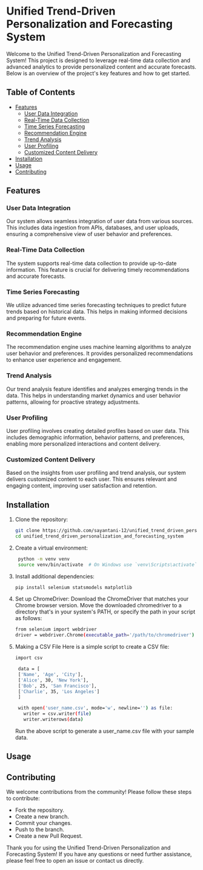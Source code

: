 # Unified Trend-Driven Personalization and Forecasting System
Welcome to the Unified Trend-Driven Personalization and Forecasting System! This project is designed to leverage real-time data collection and advanced analytics to provide personalized content and accurate forecasts. Below is an overview of the project's key features and how to get started.

## Table of Contents
- [Features](#features)
  - [User Data Integration](#user-data-integration)
  - [Real-Time Data Collection](#real-time-data-collection)
  - [Time Series Forecasting](#time-series-forecasting)
  - [Recommendation Engine](#recommendation-engine)
  - [Trend Analysis](#trend-analysis)
  - [User Profiling](#user-profiling)
  - [Customized Content Delivery](#customized-content-delivery)
- [Installation](#installation)
- [Usage](#usage)
- [Contributing](#contributing)

## Features
### User Data Integration
Our system allows seamless integration of user data from various sources. This includes data ingestion from APIs, databases, and user uploads, ensuring a comprehensive view of user behavior and preferences.
### Real-Time Data Collection
The system supports real-time data collection to provide up-to-date information. This feature is crucial for delivering timely recommendations and accurate forecasts.
### Time Series Forecasting
We utilize advanced time series forecasting techniques to predict future trends based on historical data. This helps in making informed decisions and preparing for future events.
### Recommendation Engine
The recommendation engine uses machine learning algorithms to analyze user behavior and preferences. It provides personalized recommendations to enhance user experience and engagement.
### Trend Analysis
Our trend analysis feature identifies and analyzes emerging trends in the data. This helps in understanding market dynamics and user behavior patterns, allowing for proactive strategy adjustments.
### User Profiling
User profiling involves creating detailed profiles based on user data. This includes demographic information, behavior patterns, and preferences, enabling more personalized interactions and content delivery.
### Customized Content Delivery
Based on the insights from user profiling and trend analysis, our system delivers customized content to each user. This ensures relevant and engaging content, improving user satisfaction and retention.

## Installation
1. Clone the repository:
   ```bash
   git clone https://github.com/sayantani-12/unified_trend_driven_personalization_and_forecasting_system.git
   cd unified_trend_driven_personalization_and_forecasting_system
   ```
2. Create a virtual environment:
   ```bash
    python -m venv venv
    source venv/bin/activate  # On Windows use `venv\Scripts\activate`
    ```
3. Install additional dependencies:
   ```bash
   pip install selenium statsmodels matplotlib
   ```
4. Set up ChromeDriver:
   Download the ChromeDriver that matches your Chrome browser version.
   Move the downloaded chromedriver to a directory that's in your system's PATH, or specify the path in your script as follows:
   ```bash
   from selenium import webdriver
   driver = webdriver.Chrome(executable_path='/path/to/chromedriver')
   ```
5. Making a CSV File
   Here is a simple script to create a CSV file:
   ```bash
   import csv

    data = [
    ['Name', 'Age', 'City'],
    ['Alice', 30, 'New York'],
    ['Bob', 25, 'San Francisco'],
    ['Charlie', 35, 'Los Angeles']
    ]

    with open('user_name.csv', mode='w', newline='') as file:
      writer = csv.writer(file)
      writer.writerows(data)

   ```
   Run the above script to generate a user_name.csv file with your sample data.

## Usage
## Contributing
We welcome contributions from the community! Please follow these steps to contribute:
- Fork the repository.
- Create a new branch.
- Commit your changes.
- Push to the branch.
- Create a new Pull Request.

Thank you for using the Unified Trend-Driven Personalization and Forecasting System! If you have any questions or need further assistance, please feel free to open an issue or contact us directly.

